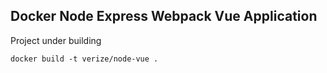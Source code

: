 ## Docker Node Express Webpack Vue Application

Project under building

```
docker build -t verize/node-vue .
```